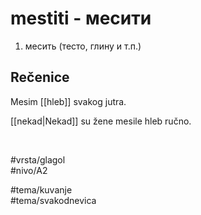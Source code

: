 # mestiti - месити

1. месить (тесто, глину и т.п.)

## Rečenice

Mesim [[hleb]] svakog jutra.

[[nekad|Nekad]] su žene mesile hleb ručno.

<br>

#vrsta/glagol  
#nivo/A2  

#tema/kuvanje  
#tema/svakodnevica
